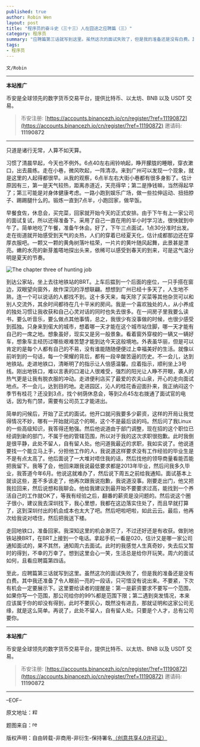 ```yaml
---
published: true
author: Robin Wen
layout: post
title: "程序员的奋斗史（三十三）人在囧途之应聘篇（三）"
category: 程序员
summary: "应聘篇第三话就写到这里。虽然这次的面试失败了，但是我的准备还是没有白费。其中我还准备了令人眼前一亮的一段话，只可惜没有说出来。不要紧，下次有机会一定要展示下。这里要给读者的提醒是：第一是薪资要求不要写一个范围，如果你写一个范围，那公司给你的99%都是范围下限；第二遇到突发情况，本来应该属于你的却没有得到，此时不要灰心，既然没有进去，那就证明和这家公司无缘，就是这么简单。再说了，此处不留人，自有留人处。只要是个人才，总有公司要你。"
tags:
- 程序员
---
```


`文/Robin`

***

**本站推广**

币安是全球领先的数字货币交易平台，提供比特币、以太坊、BNB 以及 USDT 交易。

> 币安注册: [https://accounts.binancezh.io/cn/register/?ref=11190872](https://accounts.binancezh.io/cn/register/?ref=11190872)
> 邀请码: **11190872**

***

只道是诸行无常，人算不如天算。

习惯了清晨早起，今天也不例外。6点40左右闹铃响起，睁开朦胧的睡眼，穿衣漱口，出去晨练。走在小巷，微风吹起，一阵清凉。来到广州可以发现一个现象，就是这里的人起得都很早。从我的观察，6点半左右大街小巷都有很多身影了。估计原因有三，第一是天气较热，距离赤道近，天亮得早；第二是挣钱嘛，当然得起早了；第三可能是对身体健康考虑。一路小跑到娱乐广场，做一些拉伸运动、扭扭脖子、踢踢腿什么的。锻炼一直到7点半，小跑回家，做早饭。

早餐食佐，休息会，买完菜，回家就开始今天的正式安排。由于下午有上一家公司的面试复试，所以还得准备下。采用了自己一直在用的半小时学习法，很快就到中午了。简单地吃了午餐，准备午休会。好了，下午三点面试，1点30分准时出发。走在街道就开始感受到天气的炎热，人们的穿着已经夏天化，估计成都那边还在穿厚衣服吧。一颗又一颗的黄角树落叶枯荣，一片片的黄叶随风起舞，此景甚是漂亮。嫩的水亮的新芽羞嗒地探出头来，依稀可以感受到春天的到来，可是这气温分明是夏天的节奏。

![The chapter three of hunting job](https://cdn.dbarobin.com/DHgZP0B.jpg)

到达公家站，坐上去往地铁站的BRT。上车后揾到一个后面的座位，一只手搭在窗边，双眼望向窗外，故作深沉的浮想联翩。想想到广州已经十多天了，人生地不熟，连一个可以说话的人都找不到。这十多天来，每天除了买菜等其他杂货可以和别人交流外，其余时间都待在几十平米的房间。我是一个喜欢独处的人，从小养成的独处习惯让我收获和自己心灵对话的同时也失去很多。在一间房子里我要么读书，要么听音乐，要么做点其他事情，总之，我很少有没事做的时候，也很少感受到孤独。只身来到偌大的城市，想着哪一天才能在这个城市站住脚，哪一天才能有自己的一席之地。想象虽好，现实又是另一般景象。看着窗外穿梭的一辆又一辆好车，想象车主经历过哪些艰难苦楚才能到达今天这般境地。外表虽华丽，但是可以肯定的是每个人都有自己的不易，没有谁能随随便便过上幸福美好的生活。就像以前听到的一句话，每一个荣耀的背后，都有一段辛酸苦逼的历史。不一会儿，达到地铁站。走进地铁口，清晰明了的指示让人倍感温馨。应着指示，顺利坐上3号线。刚出地铁口，难以言表的口渴让人很难受，强烈的阳光让人睁不开眼，袭人的热气更是让我有脱衣服的冲动。走进便利店买了最爱的农夫山泉，开心的走向面试地点。不一会儿，达到目的地。走进园区，沁人的桂花香迎面扑来，我正纳闷这个季节有桂花？还没到3点，找个树荫休息会，等到2点45左右拨通了面试官的电话，因为有门禁，需要有公司员工才能进出。

简单的问候后，开始了正式的面试。他开口就问我要多少薪资，这样的开局让我觉得情况不妙，哪有一开始就问这个的啊，这个不是最后谈的吗。然后问了我Linux的一些高级知识，我答得还勉强。然后他说道由于部门调整，现在招的这个职位已经调到新的部门，不属于他的管辖范围，所以对于我的这次求职很抱歉。此时我倒是很平静，此处不留人，自有留人处。他问道我最近的求职，我如实说了。他说道要找一个能立马上手，分担他工作的人，我说道这样要求没有工作经验的毕业生是不是有点太高了。他后面说了一大堆对唔住我的话，然后找他的领导商量看能否能把我留下。我等了会，他回来跟我说最低要求都是2013年毕业，然后问我多久毕业，我答道今年6月。他说这就难办了，然后说下周五之前给我通知。面试基本上就谈这些，差不多该走了，他再次跟我说抱歉，我说道没事。刚要走出门，他又把我拉回来，然后说想和我聊会。他给我建议到最开始不要要求过高，能找到一个养活自己的工作就OK了，等我有经验之后，翻番的薪资是没问题的。然后说这个圈子很小，建议我去深圳找下，我心里想，我都在这边落实住处了，而且早就打算了，这到深圳付出的机会成本也太大了吧。然后吧啦吧啦，如此云云。最后，他再次给我说对唔住，然后把我送下楼。

走回地铁口，准备回家。我深知这里的机会渺茫了，不过还好还是有收获。做到地铁站换BRT，在BRT上接到一个电话。拿起手机一看是020，估计又是哪一家公司通知面试的，果不其然，通知周六去面试。此时的我感觉人生真奇妙，失去后又暂时的得到，不幸的万幸了。想到这里会心一笑，生活总是给你开玩笑。周六的面试如何，且看应聘篇第四话。

至此，应聘篇第三话就写到这里。虽然这次的面试失败了，但是我的准备还是没有白费。其中我还准备了令人眼前一亮的一段话，只可惜没有说出来。不要紧，下次有机会一定要展示下。这里要给读者的提醒是：第一是薪资要求不要写一个范围，如果你写一个范围，那公司给你的99%都是范围下限；第二遇到突发情况，本来应该属于你的却没有得到，此时不要灰心，既然没有进去，那就证明和这家公司无缘，就是这么简单。再说了，此处不留人，自有留人处。只要是个人才，总有公司要你。

***

**本站推广**

币安是全球领先的数字货币交易平台，提供比特币、以太坊、BNB 以及 USDT 交易。

> 币安注册: [https://accounts.binancezh.io/cn/register/?ref=11190872](https://accounts.binancezh.io/cn/register/?ref=11190872)
> 邀请码: **11190872**

***

–EOF–

原文地址：<a href="http://blog.csdn.net/justdb/article/details/20121739" target="_blank"><img src="https://cdn.dbarobin.com/BROigUO.jpg" title="程序员的奋斗史（三十三）——人在囧途之应聘篇（三）" height="16px" width="16px" border="0" alt="程序员的奋斗史（三十三）——人在囧途之应聘篇（三）" /></a>

题图来自：<a href="http://rebloggy.com/post/quote-life-cool-birds-words-creative-inspirational-yay-saying-fly-let-it-go/23591569625" target="_blank"><img src="https://cdn.dbarobin.com/MBUEkle.png" title="rebloggy" height="16px" width="16px" border="0" alt="rebloggy" /></a>

版权声明：自由转载-非商用-非衍生-保持署名<a href="http://creativecommons.org/licenses/by-nc-nd/4.0/deed.zh" target="_blank">（创意共享4.0许可证）</a>
